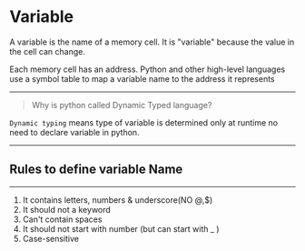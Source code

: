 # Variable
A variable is the name of a memory cell. It is "variable" because the value in the cell can change.

Each memory cell has an address. Python and other high-level languages use a symbol table to map a variable name to the address it represents

---

> Why is python called Dynamic Typed language? <br>

`Dynamic typing` means type of variable is determined only at runtime no need to declare variable in python.

---

## Rules to define variable Name
---
1. It contains letters, numbers & underscore(NO @,$)
2. It should not a keyword
3. Can't contain spaces
4. It should not start with number (but can start with _ )
5. Case-sensitive 
